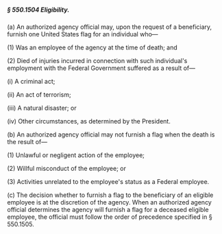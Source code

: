 ##### § 550.1504 Eligibility. #####

(a) An authorized agency official may, upon the request of a beneficiary, furnish one United States flag for an individual who—

(1) Was an employee of the agency at the time of death; and

(2) Died of injuries incurred in connection with such individual's employment with the Federal Government suffered as a result of—

(i) A criminal act;

(ii) An act of terrorism;

(iii) A natural disaster; or

(iv) Other circumstances, as determined by the President.

(b) An authorized agency official may not furnish a flag when the death is the result of—

(1) Unlawful or negligent action of the employee;

(2) Willful misconduct of the employee; or

(3) Activities unrelated to the employee's status as a Federal employee.

(c) The decision whether to furnish a flag to the beneficiary of an eligible employee is at the discretion of the agency. When an authorized agency official determines the agency will furnish a flag for a deceased eligible employee, the official must follow the order of precedence specified in § 550.1505.